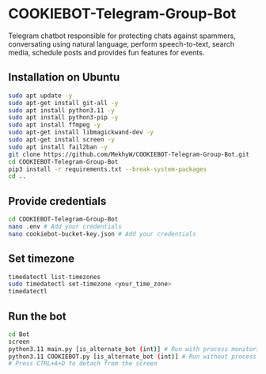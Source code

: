 # COOKIEBOT-Telegram-Group-Bot

Telegram chatbot responsible for protecting chats against spammers, conversating using natural language, perform speech-to-text, search media, schedule posts and provides fun features for events.

## Installation on Ubuntu

```bash
sudo apt update -y
sudo apt-get install git-all -y
sudo apt install python3.11 -y
sudo apt install python3-pip -y
sudo apt install ffmpeg -y
sudo apt-get install libmagickwand-dev -y
sudo apt-get install screen -y
sudo apt install fail2ban -y
git clone https://github.com/MekhyW/COOKIEBOT-Telegram-Group-Bot.git
cd COOKIEBOT-Telegram-Group-Bot
pip3 install -r requirements.txt --break-system-packages
cd ..
```

## Provide credentials

```bash
cd COOKIEBOT-Telegram-Group-Bot
nano .env # Add your credentials
nano cookiebot-bucket-key.json # Add your credentials
```

## Set timezone

```bash
timedatectl list-timezones
sudo timedatectl set-timezone <your_time_zone>
timedatectl
```

## Run the bot

```bash
cd Bot
screen
python3.11 main.py [is_alternate_bot (int)] # Run with process monitoring
python3.11 COOKIEBOT.py [is_alternate_bot (int)] # Run without process monitoring
# Press CTRL+A+D to detach from the screen
```
